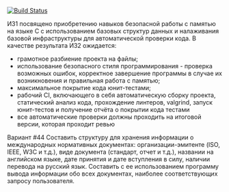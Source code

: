 [![Build Status](https://travis-ci.com/nicknaks/tp_ccplusplus.svg?branch=main)](https://travis-ci.com/nicknaks/tp_ccplusplus)

ИЗ1 посвящено приобретению навыков безопасной работы с памятью на языке C с использованием базовых структур данных и налаживания базовой инфраструктуры для автоматической проверки кода. В качестве результата ИЗ2 ожидается:
* грамотное разбиение проекта на файлы;
* использование безопасного стиля программирования - проверка возможных ошибок, корректное завершение программы в случае их возникновения и правильная работа с памятью;
* максимальное покрытие кода юнит-тестами;
* рабочий CI, включающего в себя автоматическую сборку проекта, статический анализ кода, прохождение линтеров, valgrind, запуск юнит-тестов и получение отчёта о покрытии кода тестами
* все автоматические проверки должны проходить на итоговой версии, которая проходит ревью

Вариант #44
Составить структуру для хранения информации о международных нормативных документах: организации-эмитенте (ISO, IEEE, W3C и т.д.), виде документа (стандарт, отчет и т.д.), названии на английском языке, дате принятия и дате вступления в силу, наличии перевода на русский язык. Составить с ее использованием программу вывода информации обо всех документах, наиболее соответствующих запросу пользователя.
